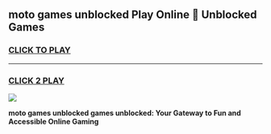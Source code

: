 
## moto games unblocked Play Online 👋 Unblocked Games
<h3>
<a href="https://premium.freeplayer.one?title=moto_games_unblocked&ref=19F">CLICK TO PLAY</a></h3>
<hr>

<h3>
<a href="https://premium.freeplayer.one?title=moto_games_unblocked&ref=19F">CLICK 2 PLAY</a>
  
</h3>

<a href="https://premium.freeplayer.one?title=moto_games_unblocked&ref=19F"><img src="https://clearcache.store/games.png"></a>


**moto games unblocked games unblocked: Your Gateway to Fun and Accessible Online Gaming**
